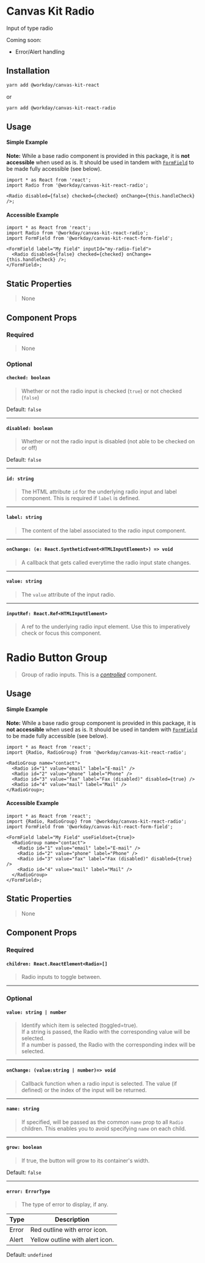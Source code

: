 # Canvas Kit Radio

Input of type radio

Coming soon:

- Error/Alert handling

## Installation

```sh
yarn add @workday/canvas-kit-react
```

or

```sh
yarn add @workday/canvas-kit-react-radio
```

## Usage

#### Simple Example

**Note:** While a base radio component is provided in this package, it is **not accessible** when
used as is. It should be used in tandem with [`FormField`](../../form-field/react) to be made fully
accessible (see below).

```tsx
import * as React from 'react';
import Radio from '@workday/canvas-kit-react-radio';

<Radio disabled={false} checked={checked} onChange={this.handleCheck} />;
```

#### Accessible Example

```tsx
import * as React from 'react';
import Radio from '@workday/canvas-kit-react-radio';
import FormField from '@workday/canvas-kit-react-form-field';

<FormField label="My Field" inputId="my-radio-field">
  <Radio disabled={false} checked={checked} onChange={this.handleCheck} />;
</FormField>;
```

## Static Properties

> None

## Component Props

### Required

> None

### Optional

#### `checked: boolean`

> Whether or not the radio input is checked (`true`) or not checked (`false`)

Default: `false`

---

#### `disabled: boolean`

> Whether or not the radio input is disabled (not able to be checked on or off)

Default: `false`

---

#### `id: string`

> The HTML attribute `id` for the underlying radio input and label component. This is required if
> `label` is defined.

---

#### `label: string`

> The content of the label associated to the radio input component.

---

#### `onChange: (e: React.SyntheticEvent<HTMLInputElement>) => void`

> A callback that gets called everytime the radio input state changes.

---

#### `value: string`

> The `value` attribute of the input radio.

---

#### `inputRef: React.Ref<HTMLInputElement>`

> A ref to the underlying radio input element. Use this to imperatively check or focus this
> component.

# Radio Button Group

> Group of radio inputs. This is a
> [_controlled_](https://reactjs.org/docs/forms.html#controlled-components) component.

## Usage

#### Simple Example

**Note:** While a base radio group component is provided in this package, it is **not accessible**
when used as is. It should be used in tandem with [`FormField`](../../form-field/react) to be made
fully accessible (see below).

```tsx
import * as React from 'react';
import {Radio, RadioGroup} from '@workday/canvas-kit-react-radio';

<RadioGroup name="contact">
  <Radio id="1" value="email" label="E-mail" />
  <Radio id="2" value="phone" label="Phone" />
  <Radio id="3" value="fax" label="Fax (disabled)" disabled={true} />
  <Radio id="4" value="mail" label="Mail" />
</RadioGroup>;
```

#### Accessible Example

```tsx
import * as React from 'react';
import {Radio, RadioGroup} from '@workday/canvas-kit-react-radio';
import FormField from '@workday/canvas-kit-react-form-field';

<FormField label="My Field" useFieldset={true}>
  <RadioGroup name="contact">
    <Radio id="1" value="email" label="E-mail" />
    <Radio id="2" value="phone" label="Phone" />
    <Radio id="3" value="fax" label="Fax (disabled)" disabled={true} />
    <Radio id="4" value="mail" label="Mail" />
  </RadioGroup>
</FormField>;
```

## Static Properties

> None

## Component Props

### Required

#### `children: React.ReactElement<Radio>[]`

> Radio inputs to toggle between.

---

### Optional

#### `value: string | number`

> Identify which item is selected (toggled=true).  
> If a string is passed, the Radio with the corresponding value will be selected.  
> If a number is passed, the Radio with the corresponding index will be selected.

---

#### `onChange: (value:string | number)=> void`

> Callback function when a radio input is selected. The value (if defined) or the index of the input
> will be returned.

---

#### `name: string`

> If specified, will be passed as the common `name` prop to all `Radio` children. This enables you
> to avoid specifying `name` on each child.

---

#### `grow: boolean`

> If true, the button will grow to its container's width.

Default: `false`

---

#### `error: ErrorType`

> The type of error to display, if any.

| Type  | Description                     |
| ----- | ------------------------------- |
| Error | Red outline with error icon.    |
| Alert | Yellow outline with alert icon. |

Default: `undefined`
